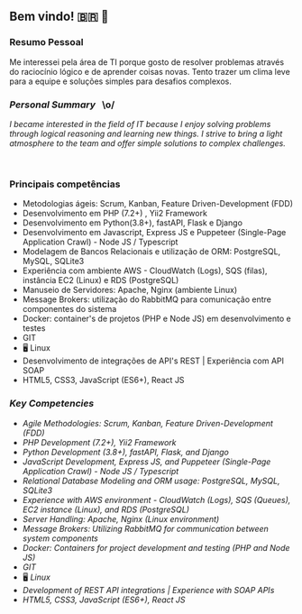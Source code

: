 ## Bem vindo! 🇧🇷 📖

### Resumo Pessoal

Me interessei pela área de TI porque gosto de resolver problemas através do raciocínio lógico e de aprender coisas novas. Tento trazer um clima leve para a equipe e soluções simples para desafios complexos.

### _Personal Summary_ &nbsp; \o/

_I became interested in the field of IT because I enjoy solving problems through logical reasoning and learning new things. I strive to bring a light atmosphere to the team and offer simple solutions to complex challenges._

<br/>

### Principais competências

- Metodologias ágeis:  Scrum, Kanban, Feature Driven-Development (FDD)
- Desenvolvimento em PHP (7.2+) , Yii2 Framework
- Desenvolvimento em Python(3.8+), fastAPI, Flask e Django 
- Desenvolvimento em Javascript, Express JS e Puppeteer (Single-Page Application Crawl) - Node JS / Typescript
- Modelagem de Bancos Relacionais e utilização de ORM: PostgreSQL, MySQL, SQLite3
- Experiência com ambiente AWS - CloudWatch (Logs), SQS (filas), instância EC2 (Linux) e RDS (PostgreSQL)
- Manuseio de Servidores: Apache, Nginx (ambiente Linux)
- Message Brokers: utilização do RabbitMQ para comunicação entre componentes do sistema
- Docker: container's de projetos (PHP e Node JS) em desenvolvimento e testes
- GIT
- 🖥️ Linux
- Desenvolvimento de integrações de API's REST | Experiência com API SOAP
- HTML5, CSS3, JavaScript (ES6+), React JS

### _Key Competencies_

- _Agile Methodologies: Scrum, Kanban, Feature Driven-Development (FDD)_
- _PHP Development (7.2+), Yii2 Framework_
- _Python Development (3.8+), fastAPI, Flask, and Django_
- _JavaScript Development, Express JS, and Puppeteer (Single-Page Application Crawl) - Node JS / Typescript_
- _Relational Database Modeling and ORM usage: PostgreSQL, MySQL, SQLite3_
- _Experience with AWS environment - CloudWatch (Logs), SQS (Queues), EC2 instance (Linux), and RDS (PostgreSQL)_
- _Server Handling: Apache, Nginx (Linux environment)_
- _Message Brokers: Utilizing RabbitMQ for communication between system components_
- _Docker: Containers for project development and testing (PHP and Node JS)_
- _GIT_
- 🖥️ _Linux_
- _Development of REST API integrations | Experience with SOAP APIs_
- _HTML5, CSS3, JavaScript (ES6+), React JS_
